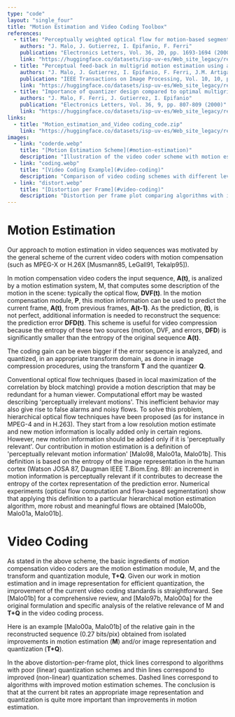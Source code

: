 ```yaml
---
type: "code"
layout: "single_four"
title: "Motion Estimation and Video Coding Toolbox"
references:
  - title: "Perceptually weighted optical flow for motion-based segmentation in MPEG-4 paradigm"
    authors: "J. Malo, J. Gutierrez, I. Epifanio, F. Ferri"
    publication: "Electronics Letters, Vol. 36, 20, pp. 1693-1694 (2000)"
    link: "https://huggingface.co/datasets/isp-uv-es/Web_site_legacy/resolve/main/code/soft_visioncolor/seg_ade2.ps"
  - title: "Perceptual feed-back in multigrid motion estimation using an improved DCT quantization"
    authors: "J. Malo, J. Gutierrez, I. Epifanio, F. Ferri, J.M. Artigas"
    publication: "IEEE Transactions on Image Processing, Vol. 10, 10, pp. 1411-1427 (2001)"
    link: "https://huggingface.co/datasets/isp-uv-es/Web_site_legacy/resolve/main/code/soft_visioncolor/ieeeoct01.pdf"
  - title: "Importance of quantizer design compared to optimal multigrid motion estimation in video coding"
    authors: "J. Malo, F. Ferri, J. Gutierrez, I. Epifanio"
    publication: "Electronics Letters, Vol. 36, 9, pp. 807-809 (2000)"
    link: "https://huggingface.co/datasets/isp-uv-es/Web_site_legacy/resolve/main/code/soft_visioncolor/elect00.ps"
links:
  - title: "Motion_estimation_and_Video coding_code.zip"
    link: "https://huggingface.co/datasets/isp-uv-es/Web_site_legacy/resolve/main/code/soft_visioncolor/Motion_estimation_and_Video%20coding_code.zip"
images:
  - link: "coderde.webp"
    title: "[Motion Estimation Scheme](#motion-estimation)"
    description: "Illustration of the video coder scheme with motion estimation and prediction error quantization."
  - link: "coding.webp"
    title: "[Video Coding Example](#video-coding)"
    description: "Comparison of video coding schemes with different levels of motion estimation and quantization efficiency."
  - link: "distort.webp"
    title: "[Distortion per Frame](#video-coding)"
    description: "Distortion per frame plot comparing algorithms with improved motion estimation and non-linear quantization schemes."
---
```


  # Motion Estimation
  Our approach to motion estimation in video sequences was motivated by the general scheme of the current video coders with motion compensation (such as MPEG-X or H.26X [Musmann85, LeGall91, Tekalp95]).
  
  In motion compensation video coders the input sequence, **A(t)**, is analized by a motion estimation system, M, that computes some description of the motion in the scene: typically the optical flow, **DVF(t)**. In the motion compensation module, **P**, this motion information can be used to predict the current frame, **A(t)**, from previous frames, **A(t-1)**. As the prediction, **(t)**, is not perfect, additional information is needed to reconstruct the sequence: the prediction error **DFD(t)**. This scheme is useful for video compression because the entropy of these two sources (motion, DVF, and errors, **DFD**) is significantly smaller than the entropy of the original sequence **A(t)**.
  
  The coding gain can be even bigger if the error sequence is analyzed, and quantized, in an appropriate transform domain, as done in image compression procedures, using the transform **T** and the quantizer **Q**.

  Conventional optical flow techniques (based in local maximization of the correlation by block matching) provide a motion description that may be redundant for a human viewer. Computational effort may be wasted describing 'perceptually irrelevant motions'. This inefficient behavior may also give rise to false alarms and noisy flows. To solve this problem, hierarchical optical flow techniques have been proposed (as for instance in MPEG-4 and in H.263). They start from a low resolution motion estimate and new motion information is locally added only in certain regions. However, new motion information should be added only if it is 'perceptually relevant'. Our contribution in motion estimation is a definition of 'perceptually relevant motion information' [Malo98, Malo01a, Malo01b]. This definition is based on the entropy of the image representation in the human cortex (Watson JOSA 87, Daugman IEEE T.Biom.Eng. 89): an increment in motion information is perceptually relevant if it contributes to decrease the entropy of the cortex representation of the prediction error. Numerical experiments (optical flow computation and flow-based segmentation) show that applying this definition to a particular hierarchical motion estimation algorithm, more robust and meaningful flows are obtained [Malo00b, Malo01a, Malo01b].
 
  # Video Coding
  As stated in the above scheme, the basic ingredients of motion compensation video coders are the motion estimation module, M, and the transform and quantization module, **T+Q**. Given our work in motion estimation and in image representation for efficient quantization, the improvement of the current video coding standards is straightforward. See [Malo01b] for a comprehensive review, and [Malo97b, Malo00a] for the original formulation and specific analysis of the relative relevance of M and **T+Q** in the video coding process.
  
  Here is an example [Malo00a, Malo01b] of the relative gain in the reconstructed sequence (0.27 bits/pix) obtained from isolated improvements in motion estimation (**M**) and/or image representation and quantization (**T+Q**).
  
  In the above distortion-per-frame plot, thick lines correspond to algorithms with poor (linear) quantization schemes and thin lines correspond to improved (non-linear) quantization schemes. Dashed lines correspond to algorithms with improved motion estimation schemes. The conclusion is that at the current bit rates an appropriate image representation and quantization is quite more important than improvements in motion estimation.